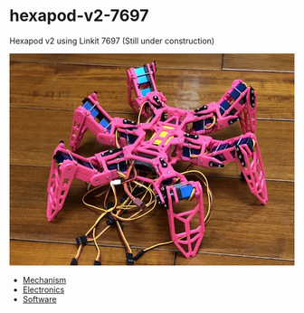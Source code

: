 # hexapod-v2-7697

Hexapod v2 using Linkit 7697 (Still under construction)

![Hexapod](files/hexapod.jpg)

* [Mechanism](mechanism/)
* [Electronics](electronics/)
* [Software](software/)
